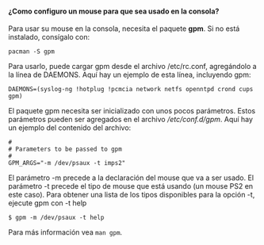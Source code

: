 #### ¿Como configuro un mouse para que sea usado en la consola?

Para usar su mouse en la consola, necesita el paquete **gpm**. Si no está instalado, consígalo con:

 `pacman -S gpm` 

Para usarlo, puede cargar gpm desde el archivo /etc/rc.conf, agregándolo a la línea de DAEMONS. Aquí hay un ejemplo de esta línea, incluyendo gpm:

```
DAEMONS=(syslog-ng !hotplug !pcmcia network netfs openntpd crond cups gpm)

```

El paquete gpm necesita ser inicializado con unos pocos parámetros. Estos parámetros pueden ser agregados en el archivo */etc/conf.d/gpm*. Aquí hay un ejemplo del contenido del archivo:

```
#
# Parameters to be passed to gpm
#
GPM_ARGS="-m /dev/psaux -t imps2"

```

El parámetro -m precede a la declaración del mouse que va a ser usado. El parámetro -t precede el tipo de mouse que está usando (un mouse PS2 en este caso). Para obtener una lista de los tipos disponibles para la opción -t, ejecute gpm con -t help

 `$ gpm -m /dev/psaux -t help` 

Para más información vea `man gpm`.